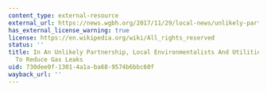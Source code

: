 ```yaml
---
content_type: external-resource
external_url: https://news.wgbh.org/2017/11/29/local-news/unlikely-partnership-local-environmentalists-and-utilities-work-together
has_external_license_warning: true
license: https://en.wikipedia.org/wiki/All_rights_reserved
status: ''
title: In An Unlikely Partnership, Local Environmentalists And Utilities Work Together
  To Reduce Gas Leaks
uid: 730dee0f-1301-4a1a-ba68-9574b6bbc60f
wayback_url: ''
---
```

